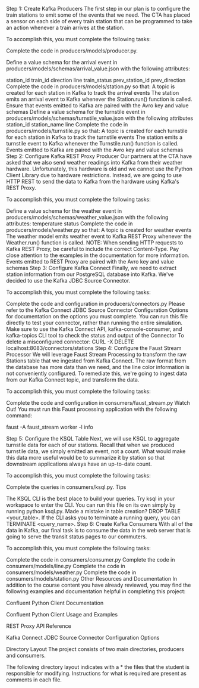 Step 1: Create Kafka Producers
The first step in our plan is to configure the train stations to emit some of the events that we need. The CTA has placed a sensor on each side of every train station that can be programmed to take an action whenever a train arrives at the station.

To accomplish this, you must complete the following tasks:

Complete the code in producers/models/producer.py.

Define a value schema for the arrival event in producers/models/schemas/arrival_value.json with the following attributes:

station_id
train_id
direction
line
train_status
prev_station_id
prev_direction
Complete the code in producers/models/station.py so that:
A topic is created for each station in Kafka to track the arrival events
The station emits an arrival event to Kafka whenever the Station.run() function is called.
Ensure that events emitted to Kafka are paired with the Avro key and value schemas
Define a value schema for the turnstile event in producers/models/schemas/turnstile_value.json with the following attributes
station_id
station_name
line
Complete the code in producers/models/turnstile.py so that:
A topic is created for each turnstile for each station in Kafka to track the turnstile events
The station emits a turnstile event to Kafka whenever the Turnstile.run() function is called.
Events emitted to Kafka are paired with the Avro key and value schemas
Step 2: Configure Kafka REST Proxy Producer
Our partners at the CTA have asked that we also send weather readings into Kafka from their weather hardware. Unfortunately, this hardware is old and we cannot use the Python Client Library due to hardware restrictions. Instead, we are going to use HTTP REST to send the data to Kafka from the hardware using Kafka's REST Proxy.

To accomplish this, you must complete the following tasks:

Define a value schema for the weather event in producers/models/schemas/weather_value.json with the following attributes:
temperature
status
Complete the code in producers/models/weather.py so that:
A topic is created for weather events
The weather model emits weather event to Kafka REST Proxy whenever the Weather.run() function is called.
NOTE: When sending HTTP requests to Kafka REST Proxy, be careful to include the correct Content-Type. Pay close attention to the examples in the documentation for more information.
Events emitted to REST Proxy are paired with the Avro key and value schemas
Step 3: Configure Kafka Connect
Finally, we need to extract station information from our PostgreSQL database into Kafka. We've decided to use the Kafka JDBC Source Connector.

To accomplish this, you must complete the following tasks:

Complete the code and configuration in producers/connectors.py
Please refer to the Kafka Connect JDBC Source Connector Configuration Options for documentation on the options you must complete.
You can run this file directly to test your connector, rather than running the entire simulation.
Make sure to use the Kafka Connect API, kafka-console-consumer, and kafka-topics CLI tool to check the status and output of the Connector
To delete a misconfigured connector: CURL -X DELETE localhost:8083/connectors/stations
Step 4: Configure the Faust Stream Processor
We will leverage Faust Stream Processing to transform the raw Stations table that we ingested from Kafka Connect. The raw format from the database has more data than we need, and the line color information is not conveniently configured. To remediate this, we're going to ingest data from our Kafka Connect topic, and transform the data.

To accomplish this, you must complete the following tasks:

Complete the code and configuration in consumers/faust_stream.py
Watch Out! You must run this Faust processing application with the following command:

faust -A faust_stream worker -l info

Step 5: Configure the KSQL Table
Next, we will use KSQL to aggregate turnstile data for each of our stations. Recall that when we produced turnstile data, we simply emitted an event, not a count. What would make this data more useful would be to summarize it by station so that downstream applications always have an up-to-date count.

To accomplish this, you must complete the following tasks:

Complete the queries in consumers/ksql.py.
Tips

The KSQL CLI is the best place to build your queries. Try ksql in your workspace to enter the CLI.
You can run this file on its own simply by running python ksql.py.
Made a mistake in table creation? DROP TABLE <your_table>. If the CLI asks you to terminate a running query, you can TERMINATE <query_name>.
Step 6: Create Kafka Consumers
With all of the data in Kafka, our final task is to consume the data in the web server that is going to serve the transit status pages to our commuters.

To accomplish this, you must complete the following tasks:

Complete the code in consumers/consumer.py
Complete the code in consumers/models/line.py
Complete the code in consumers/models/weather.py
Complete the code in consumers/models/station.py
Other Resources and Documentation
In addition to the course content you have already reviewed, you may find the following examples and documentation helpful in completing this project:

Confluent Python Client Documentation

Confluent Python Client Usage and Examples

REST Proxy API Reference

Kafka Connect JDBC Source Connector Configuration Options

Directory Layout
The project consists of two main directories, producers and consumers.

The following directory layout indicates with a * the files that the student is responsible for modifying. Instructions for what is required are present as comments in each file.
